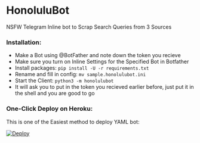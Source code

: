 # HonoluluBot
 NSFW Telegram Inline bot to Scrap Search Queries from 3 Sources

### Installation:
- Make a Bot using @BotFather and note down the token you recieve
- Make sure you turn on Inline Settings for the Specified Bot in Botfather
- Install packages: `pip install -U -r requirements.txt`
- Rename and fill in config: `mv sample.honolulubot.ini`
- Start the Client: `python3 -m honolulubot`
- It will ask you to put in the token you recieved earlier before, just put it in the shell and you are good to go

### One-Click Deploy on Heroku:
This is one of the Easiest method to deploy YAML bot:

[![Deploy](https://www.herokucdn.com/deploy/button.svg)](https://heroku.com/deploy?template=https://github.com/pokurt/HonoluluBot.git)
